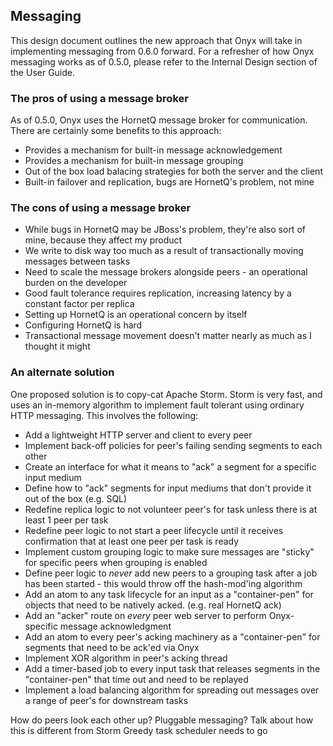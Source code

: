 ## Messaging

This design document outlines the new approach that Onyx will take in implementing messaging from 0.6.0 forward.
For a refresher of how Onyx messaging works as of 0.5.0, please refer to the Internal Design section of the User Guide.

### The pros of using a message broker

As of 0.5.0, Onyx uses the HornetQ message broker for communication. There are certainly some benefits to this approach:

- Provides a mechanism for built-in message acknowledgement
- Provides a mechanism for built-in message grouping
- Out of the box load balacing strategies for both the server and the client
- Built-in failover and replication, bugs are HornetQ's problem, not mine

### The cons of using a message broker

- While bugs in HornetQ may be JBoss's problem, they're also sort of mine, because they affect my product
- We write to disk way too much as a result of transactionally moving messages between tasks
- Need to scale the message brokers alongside peers - an operational burden on the developer
- Good fault tolerance requires replication, increasing latency by a constant factor per replica
- Setting up HornetQ is an operational concern by itself
- Configuring HornetQ is hard
- Transactional message movement doesn't matter nearly as much as I thought it might

### An alternate solution

One proposed solution is to copy-cat Apache Storm. Storm is very fast, and uses an in-memory algorithm
to implement fault tolerant using ordinary HTTP messaging. This involves the following:

- Add a lightweight HTTP server and client to every peer
- Implement back-off policies for peer's failing sending segments to each other
- Create an interface for what it means to "ack" a segment for a specific input medium
- Define how to "ack" segments for input mediums that don't provide it out of the box (e.g. SQL)
- Redefine replica logic to not volunteer peer's for task unless there is at least 1 peer per task
- Redefine peer logic to not start a peer lifecycle until it receives confirmation that at least one peer per task is ready
- Implement custom grouping logic to make sure messages are "sticky" for specific peers when grouping is enabled
- Define peer logic to *never* add new peers to a grouping task after a job has been started - this would throw off the hash-mod'ing algorithm
- Add an atom to any task lifecycle for an input as a "container-pen" for objects that need to be natively acked. (e.g. real HornetQ ack)
- Add an "acker" route on *every* peer web server to perform Onyx-specific message acknowledgment
- Add an atom to every peer's acking machinery as a "container-pen" for segments that need to be ack'ed via Onyx
- Implement XOR algorithm in peer's acking thread
- Add a timer-based job to every input task that releases segments in the "container-pen" that time out and need to be replayed
- Implement a load balancing algorithm for spreading out messages over a range of peer's for downstream tasks


How do peers look each other up?
Pluggable messaging?
Talk about how this is different from Storm
Greedy task scheduler needs to go